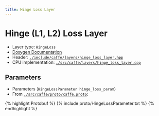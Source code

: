 ```yaml
---
title: Hinge Loss Layer
---
```


# Hinge (L1, L2) Loss Layer

* Layer type: `HingeLoss`
* [Doxygen Documentation](http://caffe.berkeleyvision.org/doxygen/classcaffe_1_1HingeLossLayer.md)
* Header: [`./include/caffe/layers/hinge_loss_layer.hpp`](https://github.com/BVLC/caffe/blob/master/include/caffe/layers/hinge_loss_layer.hpp)
* CPU implementation: [`./src/caffe/layers/hinge_loss_layer.cpp`](https://github.com/BVLC/caffe/blob/master/src/caffe/layers/hinge_loss_layer.cpp)

## Parameters

* Parameters (`HingeLossParameter hinge_loss_param`)
* From [`./src/caffe/proto/caffe.proto`](https://github.com/BVLC/caffe/blob/master/src/caffe/proto/caffe.proto):

{% highlight Protobuf %}
{% include proto/HingeLossParameter.txt %}
{% endhighlight %}
